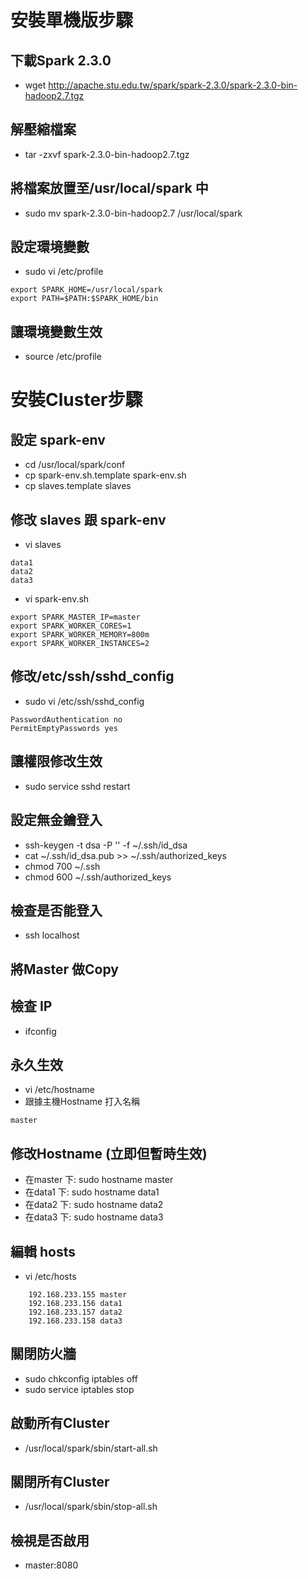 # 安裝單機版步驟
## 下載Spark 2.3.0
- wget http://apache.stu.edu.tw/spark/spark-2.3.0/spark-2.3.0-bin-hadoop2.7.tgz 

## 解壓縮檔案
- tar -zxvf spark-2.3.0-bin-hadoop2.7.tgz

## 將檔案放置至/usr/local/spark 中
- sudo mv spark-2.3.0-bin-hadoop2.7 /usr/local/spark

## 設定環境變數
- sudo vi /etc/profile
```
export SPARK_HOME=/usr/local/spark
export PATH=$PATH:$SPARK_HOME/bin
```

## 讓環境變數生效
- source /etc/profile


# 安裝Cluster步驟

## 設定 spark-env
- cd /usr/local/spark/conf
- cp spark-env.sh.template spark-env.sh
- cp slaves.template slaves

## 修改 slaves 跟 spark-env
- vi slaves
```
data1
data2
data3
```

- vi spark-env.sh
```
export SPARK_MASTER_IP=master
export SPARK_WORKER_CORES=1
export SPARK_WORKER_MEMORY=800m
export SPARK_WORKER_INSTANCES=2
```



## 修改/etc/ssh/sshd_config
- sudo vi /etc/ssh/sshd_config
```
PasswordAuthentication no
PermitEmptyPasswords yes
```

## 讓權限修改生效
- sudo service sshd restart

## 設定無金鑰登入
- ssh-keygen -t dsa -P '' -f ~/.ssh/id_dsa
- cat ~/.ssh/id_dsa.pub >> ~/.ssh/authorized_keys
- chmod 700 ~/.ssh
- chmod 600 ~/.ssh/authorized_keys

## 檢查是否能登入
- ssh localhost

## 將Master 做Copy

## 檢查 IP
- ifconfig 

## 永久生效
- vi /etc/hostname
- 跟據主機Hostname 打入名稱
```
master
```

## 修改Hostname (立即但暫時生效)
- 在master 下: sudo hostname master 
- 在data1  下: sudo hostname data1
- 在data2  下: sudo hostname data2 
- 在data3  下: sudo hostname data3

## 編輯 hosts
- vi /etc/hosts
```
    192.168.233.155 master
	192.168.233.156 data1
	192.168.233.157 data2
	192.168.233.158 data3
```

## 關閉防火牆
- sudo chkconfig iptables off
- sudo service iptables stop

## 啟動所有Cluster
- /usr/local/spark/sbin/start-all.sh

## 關閉所有Cluster
- /usr/local/spark/sbin/stop-all.sh

## 檢視是否啟用
- master:8080


